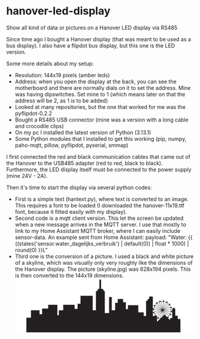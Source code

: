 # hanover-led-display
Show all kind of data or pictures on a Hanover LED display via RS485

Since time ago I bought a Hanover display (that was meant to be used as a bus display). I also have a flipdot bus display, but this one is the LED version.

Some more details about my setup:
- Resolution: 144x19 pixels (amber leds)
- Address: when you open the display at the back, you can see the motherboard and there are normally dials on it to set the address. Mine was having dipswitches. Set mine to 1 (which means later on that the address will be 2, as 1 is to be added)
- Looked at many repositories, but the one that worked for me was the pyflipdot-0.2.2
- Bought a RS485 USB connector (mine was a version with a long cable and crocodile clips)
- On my pc I installed the latest version of Python (3.13.1)
- Some Python modules that I installed to get this working (pip, numpy, paho-mqtt, pillow, pyflipdot, pyserial, smmap)

I first connected the red and black communication cables that came out of the Hanover to the USB485 adapter (red to red, black to black). Furthermore, the LED display itself must be connected to the power supply (mine 24V - 2A).

Then it's time to start the display via several python codes:
- First is a simple text (hantext.py), where text is converted to an image. This requires a font to be loaded (I downloaded the hanover-11x19.ttf font, because it fitted easily with my display).
- Second code is a mqtt client version. This let the screen be updated when a new message arrives in the MQTT server. I use that mostly to link to my Home Assistant MQTT broker, where I can easily include sensor-data. An example sent from Home Assistant: payload: "Water: {{ ((states('sensor.water_dagelijks_verbruik') | default(0)) | float * 1000) | round(0) }}L"
- Third one is the conversion of a picture. I used a black and white picture of a skyline, which was visually only very roughly like the dimensions of the Hanover display. The picture (skyline.jpg) was 628x194 pixels. This is then converted to the 144x19 dimensions. 
![Source picture](skyline.jpg)
